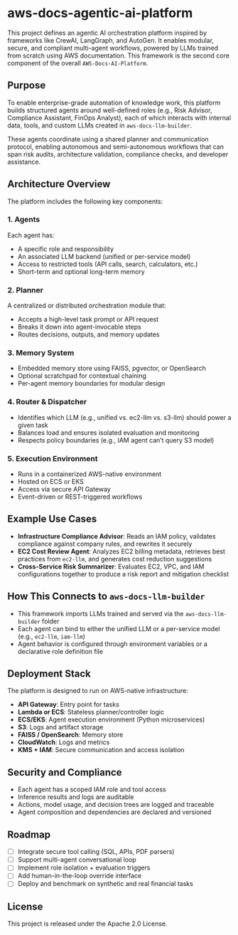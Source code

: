 # aws-docs-agentic-ai-platform

This project defines an agentic AI orchestration platform inspired by frameworks like CrewAI, LangGraph, and AutoGen. It enables modular, secure, and compliant multi-agent workflows, powered by LLMs trained from scratch using AWS documentation. This framework is the second core component of the overall `AWS-Docs-AI-Platform`.

## Purpose

To enable enterprise-grade automation of knowledge work, this platform builds structured agents around well-defined roles (e.g., Risk Advisor, Compliance Assistant, FinOps Analyst), each of which interacts with internal data, tools, and custom LLMs created in `aws-docs-llm-builder`.

These agents coordinate using a shared planner and communication protocol, enabling autonomous and semi-autonomous workflows that can span risk audits, architecture validation, compliance checks, and developer assistance.

## Architecture Overview

The platform includes the following key components:

### 1. Agents
Each agent has:
- A specific role and responsibility
- An associated LLM backend (unified or per-service model)
- Access to restricted tools (API calls, search, calculators, etc.)
- Short-term and optional long-term memory

### 2. Planner
A centralized or distributed orchestration module that:
- Accepts a high-level task prompt or API request
- Breaks it down into agent-invocable steps
- Routes decisions, outputs, and memory updates

### 3. Memory System
- Embedded memory store using FAISS, pgvector, or OpenSearch
- Optional scratchpad for contextual chaining
- Per-agent memory boundaries for modular design

### 4. Router & Dispatcher
- Identifies which LLM (e.g., unified vs. ec2-llm vs. s3-llm) should power a given task
- Balances load and ensures isolated evaluation and monitoring
- Respects policy boundaries (e.g., IAM agent can’t query S3 model)

### 5. Execution Environment
- Runs in a containerized AWS-native environment
- Hosted on ECS or EKS
- Access via secure API Gateway
- Event-driven or REST-triggered workflows

## Example Use Cases

- **Infrastructure Compliance Advisor**: Reads an IAM policy, validates compliance against company rules, and rewrites it securely
- **EC2 Cost Review Agent**: Analyzes EC2 billing metadata, retrieves best practices from `ec2-llm`, and generates cost reduction suggestions
- **Cross-Service Risk Summarizer**: Evaluates EC2, VPC, and IAM configurations together to produce a risk report and mitigation checklist

## How This Connects to `aws-docs-llm-builder`

- This framework imports LLMs trained and served via the `aws-docs-llm-builder` folder
- Each agent can bind to either the unified LLM or a per-service model (e.g., `ec2-llm`, `iam-llm`)
- Agent behavior is configured through environment variables or a declarative role definition file

## Deployment Stack

The platform is designed to run on AWS-native infrastructure:

- **API Gateway**: Entry point for tasks
- **Lambda or ECS**: Stateless planner/controller logic
- **ECS/EKS**: Agent execution environment (Python microservices)
- **S3**: Logs and artifact storage
- **FAISS / OpenSearch**: Memory store
- **CloudWatch**: Logs and metrics
- **KMS + IAM**: Secure communication and access isolation

## Security and Compliance

- Each agent has a scoped IAM role and tool access
- Inference results and logs are auditable
- Actions, model usage, and decision trees are logged and traceable
- Agent composition and dependencies are declared and versioned

## Roadmap

- [ ] Integrate secure tool calling (SQL, APIs, PDF parsers)
- [ ] Support multi-agent conversational loop
- [ ] Implement role isolation + evaluation triggers
- [ ] Add human-in-the-loop override interface
- [ ] Deploy and benchmark on synthetic and real financial tasks

## License

This project is released under the Apache 2.0 License.
